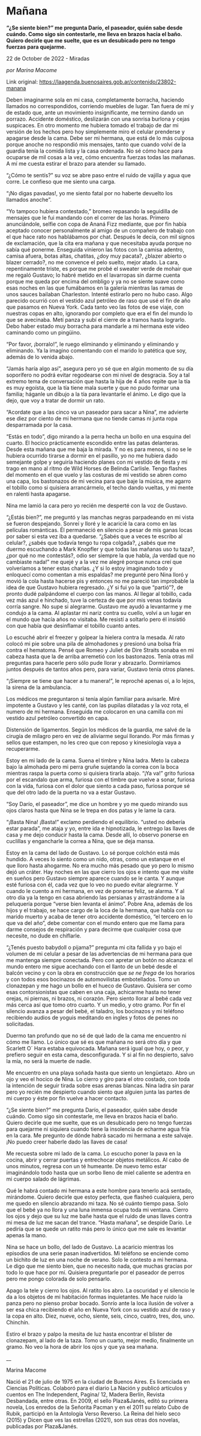 # Mañana

**“¿Se siente bien?” me pregunta Darío, el paseador, quién sabe desde cuándo. Como sigo sin contestarle, me lleva en brazos hacia el baño. Quiero decirle que me suelte, que es un desubicado pero no tengo fuerzas para quejarme.**

22 de October de 2022 - Miradas

_por Marina Macome_

Link original: https://laagenda.buenosaires.gob.ar/contenido/23802-manana



Deben imaginarme sola en mi casa, completamente borracha, haciendo llamados no correspondidos, corriendo muebles de lugar. Tan fuera de mí y de estado que, ante un movimiento insignificante, me termino dando un porrazo. Accidente doméstico, deslizarán con una sonrisa burlona y cejas suspicaces. En otro momento me hubiera tomado el trabajo de dar mi versión de los hechos pero hoy simplemente miro el celular prenderse y apagarse desde la cama. Debe ser mi hermana, que está de lo más culposa porque anoche no respondió mis mensajes, tanto que cuando volví de la guardia tenía la comida lista y la casa ordenada. No sé cómo hace para ocuparse de mil cosas a la vez, cómo encuentra fuerzas todas las mañanas. A mí me cuesta estirar el brazo para atender su llamado.




“¿Cómo te sentís?” su voz se abre paso entre el ruido de vajilla y agua que corre. Le confieso que me siento una carga.




“¡No digas pavadas!, yo me siento fatal por no haberte devuelto los llamados anoche”.




“Yo tampoco hubiera contestado,” bromeo repasando la seguidilla de mensajes que le fui mandando con el correr de las horas. Primero anunciándole, selfie con copa de Ananá Fizz mediante, que por fin había aceptado conocer personalmente al amigo de un compañero de trabajo con el que hace rato nos hablábamos por chat. Después le decía, con mil signos de exclamación, que la cita era mañana y que necesitaba ayuda porque no sabía qué ponerme. Enseguida vinieron las fotos con la camisa adentro, camisa afuera, botas altas, chatitas, ¿doy muy pacata?, ¿blazer abierto o blazer cerrado?, no me convence el pelo suelto, mejor atado. La cara, repentinamente triste, es porque me probé el sweater verde de mohair que me regaló Gustavo; lo habré metido en el lavarropas sin darme cuenta porque me queda por encima del ombligo y ya no se siente suave como esas noches en las que fumábamos en la galería mientras las ramas de unos sauces bailaban Charleston. Intenté estirarlo pero no hubo caso. Algo parecido ocurrió con el vestido azul petróleo de raso que usé el fin de año que pasamos en Nueva York. Cada tanto veo las fotos de ese viaje, con nuestras copas en alto, ignorando por completo que era el fin del mundo lo que se avecinaba. Metí panza y subí el cierre de a tramos hasta lograrlo. Debo haber estado muy borracha para mandarle a mi hermana este video caminando como un pingüino.




“Por favor, ¡borralo!”, le ruego eliminando y eliminando y eliminando y eliminando. Ya la imagino comentando con el marido lo patética que soy, además de lo venida abajo.




“Jamás haría algo así”, asegura pero yo sé que en algún momento de su día soporífero no podrá evitar regodearse con mi nivel de desgracia. Soy a tal extremo tema de conversación que hasta la hija de 4 años repite que la tía es muy egoísta, que la tía tiene mala suerte y que no pudo formar una familia; háganle un dibujo a la tía para levantarle el ánimo. Le digo que la dejo, que voy a tratar de dormir un rato.




“Acordate que a las cinco va un paseador para sacar a Nina”, me advierte ese diez por ciento de mi hermana que no tiende camas ni junta ropa desparramada por la casa.




“Estás en todo”, digo mirando a la perra hecha un bollo en una esquina del cuarto. El hocico prácticamente escondido entre las patas delanteras. Desde esta mañana que me baja la mirada. Y no es para menos, si no se le hubiera ocurrido tirarse a dormir en el pasillo, yo no me hubiera dado semejante golpe y seguiría haciendo planes con mi vestido de fiesta y mi trago en mano al ritmo de Wild Horses de Belinda Carlisle. Tengo flashes del momento en el que vuelo y las costuras de mi vestido se abren como una capa, los bastonazos de mi vecina para que baje la música, me agarro el tobillo como si quisiera arrancármelo, el techo dando vueltas, y mi mente en ralenti hasta apagarse.




Nina me lamió la cara pero yo recién me desperté con la voz de Gustavo.




“¿Estás bien?”, me preguntó y las manchas negras parpadeando en mi vista se fueron despejando. Sonreí y lloré y le acaricié la cara como en las películas románticas. Él permaneció en silencio a pesar de mis ganas locas por saber si esta vez iba a quedarse. “¿Sabés que a veces te escribo al celular?, ¿sabés que todavía tengo tu ropa colgada?, ¿sabés que me duermo escuchando a Mark Knopfler y que todas las mañanas uso tu taza?, ¿por qué no me contestás?, odio ser siempre la que habla, ¡la verdad que no cambiaste nada!” me quejé y a la vez me alegré porque nunca creí que volveríamos a tener estas charlas. ¿Y si lo estoy imaginando todo y enloquecí como comentan a mis espaldas? me pregunté pero Nina lloró y movió la cola hasta hacerse pis y entonces no me pareció tan improbable la idea de que Gustavo hubiera regresado. ¿Y si fui yo la que “partió”?, de pronto dudé palpándome el cuerpo con las manos. Al llegar al tobillo, cada vez más azul e hinchado, tuve la certeza de que por mis venas todavía corría sangre. No supe si alegrarme. Gustavo me ayudó a levantarme y me condujo a la cama. Al aplastar mi nariz contra su cuello, volví a un lugar en el mundo que hacía años no visitaba. Me resistí a soltarlo pero él insistió con que había que desinflamar el tobillo cuanto antes.




Lo escuché abrir el freezer y golpear la hielera contra la mesada. Al rato colocó mi pie sobre una pila de almohadones y presionó una bolsa fría contra el hematoma. Pensé que Romeo y Juliet de Dire Straits sonaba en mi cabeza hasta que la de arriba arremetió con los bastonazos. Tenía otras mil preguntas para hacerle pero sólo pude llorar y abrazarlo. Dormiríamos juntos después de tantos años pero, para variar, Gustavo tenía otros planes.




“¡Siempre se tiene que hacer a tu manera!”, le reproché apenas oí, a lo lejos, la sirena de la ambulancia.




Los médicos me preguntaron si tenía algún familiar para avisarle. Miré impotente a Gustavo y les canté, con las pupilas dilatadas y la voz rota, el numero de mi hermana. Enseguida me colocaron en una camilla con mi vestido azul petróleo convertido en capa.




Distensión de ligamentos. Según los médicos de la guardia, me salvé de la cirugía de milagro pero en vez de aliviarme seguí llorando. Por más firmas y sellos que estampen, no les creo que con reposo y kinesiología vaya a recuperarme.




Estoy en mi lado de la cama. Suena el timbre y Nina ladra. Meto la cabeza bajo la almohada pero mi perra gruñe sujetando la correa con la boca mientras raspa la puerta como si quisiera tirarla abajo. “¡Ya va!” grito furiosa por el escandalo que arma, furiosa con el timbre que vuelve a sonar, furiosa con la vida, furiosa con el dolor que siento a cada paso, furiosa porque sé que del otro lado de la puerta no va a estar Gustavo.




“Soy Darío, el paseador”, me dice un hombre y yo me quedo mirando sus ojos claros hasta que Nina se le trepa en dos patas y le lame la cara.




“¡Basta Nina! ¡Basta!” exclamo perdiendo el equilibrio. “usted no debería estar parada”, me ataja y yo, entre ida e hipnotizada, le entrego las llaves de casa y me dejo conducir hasta la cama. Desde allí, lo observo ponerse en cuclillas y engancharle la correa a Nina, que se deja mansa.




Estoy en la cama del lado de Gustavo. Lo sé porque colchón está más hundido. A veces lo siento como un nido, otras, como un estanque en el que lloro hasta ahogarme. No era mucho más pesado que yo pero lo mismo dejó un cráter. Hay noches en las que cierro los ojos e intento que me visite en sueños pero Gustavo siempre aparece cuando se le canta. Y aunque esté furiosa con él, cada vez que lo veo no puedo evitar alegrarme. Y cuando le cuento a mi hermana, en vez de ponerse feliz, se alarma. Y al otro día ya la tengo en casa abriendo las persianas y arrastrándome a la peluquería porque “verse bien levanta el ánimo”. Pobre Ana, además de los hijos y el trabajo, se hace cargo de la loca de la hermana, que habla con su marido muerto y acaba de tener otro accidente doméstico, “el tercero en lo que va del año”, debe comentar con el mundo entero que me llama para darme consejos de respiración y para decirme que cualquier cosa que necesite, no dude en chiflarle.




“¿Tenés puesto babydoll o pijama?” pregunta mi cita fallida y yo bajo el volumen de mi celular a pesar de las advertencias de mi hermana para que me mantenga siempre conectada. Pero con apretar un botón no alcanza: el mundo entero me sigue acechando con el llanto de un bebé desde el balcón vecino y con la obra en construcción que *se ne frega* de los horarios y con todos esos bocinazos de automovilistas embotellados. Tomo un clonazepan y me hago un bollo en el hueco de Gustavo. Quisiera ser como esas contorsionistas que caben en una caja, achicarme hasta no tener orejas, ni piernas, ni brazos, ni corazón. Pero siento llorar al bebé cada vez más cerca así que tomo otro cuarto. Y un medio, y otro gramo. Por fin el silencio avanza a pesar del bebé, el taladro, los bocinazos y mi teléfono recibiendo audios de yoguis meditando en ingles y fotos de penes no solicitadas.




Duermo tan profundo que no sé de qué lado de la cama me encuentro ni cómo me llamo. Lo único que sé es que mañana no será otro día y que Scarlett O´ Hara estaba equivocada. Mañana será igual que hoy, o peor, y prefiero seguir en esta cama, desconfigurada. Y si al fin no despierto, salvo la mía, no será la muerte de nadie.




Me encuentro en una playa soñada hasta que siento un lengüetazo. Abro un ojo y veo el hocico de Nina. Lo cierro y giro para el otro costado, con toda la intención de seguir tirada sobre esas arenas blancas. Nina ladra sin parar pero yo recién me despierto cuando siento que alguien junta las partes de mi cuerpo y éste por fin vuelve a hacer contacto.




“¿Se siente bien?” me pregunta Darío, el paseador, quién sabe desde cuándo. Como sigo sin contestarle, me lleva en brazos hacia el baño. Quiero decirle que me suelte, que es un desubicado pero no tengo fuerzas para quejarme ni siquiera cuando tiene la insolencia de echarme agua fría en la cara. Me pregunto de dónde habrá sacado mi hermana a este salvaje. ¡No puedo creer haberle dado las llaves de casa!




Me recuesta sobre mi lado de la cama. Lo escucho poner la pava en la cocina, abrir y cerrar puertas y entrechocar objetos metálicos. Al cabo de unos minutos, regresa con un té humeante. De nuevo temo estar imaginándolo todo hasta que un sorbo lleno de miel caliente se adentra en mi cuerpo salado de lágrimas.




Qué le habrá contado mi hermana a este hombre para tenerlo acá sentado, mirándome. Quiero decirle que estoy perfecta, que flasheó cualquiera, pero me quedo en silencio abrazando mi taza. No sé cuánto tiempo pasa. Solo que el bebé ya no llora y una luna inmensa ocupa toda mi ventana. Cierro los ojos y dejo que su luz me bañe hasta que el ruido de unas llaves contra mi mesa de luz me sacan del trance. “Hasta mañana”, se despide Darío. Le pediría que se quede un ratito más pero lo único que me sale es levantar apenas la mano.




Nina se hace un bollo, del lado de Gustavo. La acaricio mientras los episodios de una serie pasan inadvertidos. Mi teléfono se enciende como un bichito de luz en una noche de verano. Solo le contesto a mi hermana. Le digo que me siento bien, que no necesito nada, que muchas gracias por todo lo que hace por mí. Quisiera preguntarle por el paseador de perros pero me pongo colorada de solo pensarlo.




Apago la tele y cierro los ojos. Al ratito los abro. La oscuridad y el silencio le da a los objetos de mi habitación formas inquietantes. Me hace ruido la panza pero no pienso probar bocado. Sonrío ante la loca ilusión de volver a ser esa chica recibiendo el año en Nueva York con su vestido azul de raso y la copa en alto. Diez, nueve, ocho, siente, seis, cinco, cuatro, tres, dos, uno. Chinchín.




Estiro el brazo y palpo la mesita de luz hasta encontrar el blíster de clonazepam, al lado de la taza. Tomo un cuarto, mejor medio, finalmente un gramo. No veo la hora de abrir los ojos y que ya sea mañana.




\_\_




Marina Macome




Nació el 21 de julio de 1975 en la ciudad de Buenos Aires. Es licenciada en Ciencias Políticas. Colaboró para el diario La Nación y publicó artículos y cuentos en The Independent, Pagina/ 12, Madera Berlín, Revista Desbandada, entre otras. En 2009, el sello Plaza&Janés, editó su primera novela, Los enredos de la Señorita Pacman y en el 2011 su relato Cubo de Rubik, participó en la Antología Verso Reverso. La Reina del hielo seco (2015) y Dicen que ves las estrellas (2021), son sus otras dos novelas, publicadas por Plaza&Janés.



